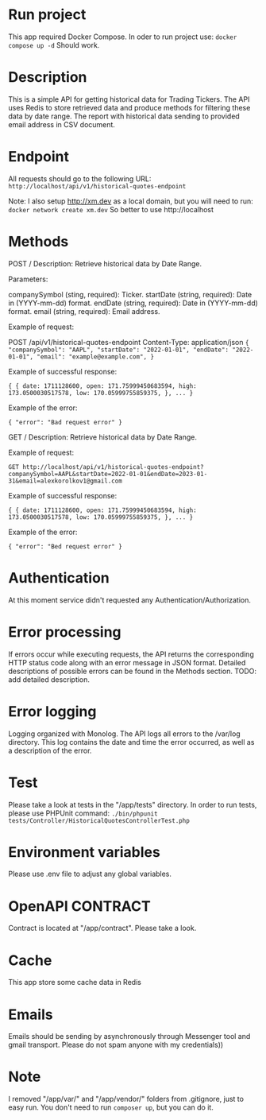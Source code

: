 # Run project
This app required Docker Compose. In oder to run project use:
`docker compose up -d`
Should work.

# Description
This is a simple API for getting historical data for Trading Tickers. The API uses Redis to store retrieved data and produce methods for filtering these data by date range.
The report with historical data sending to provided email address in CSV document.

# Endpoint
All requests should go to the following URL:
`http://localhost/api/v1/historical-quotes-endpoint`

Note: I also setup http://xm.dev as a local domain, but you will need to run: `docker network create xm.dev`
So better to use http://localhost

# Methods

POST /
Description: Retrieve historical data by Date Range.

Parameters:

companySymbol (sting, required): Ticker.
startDate (string, required): Date in (YYYY-mm-dd) format.
endDate (string, required): Date in (YYYY-mm-dd) format.
email (string, required): Email address.

Example of request:

POST /api/v1/historical-quotes-endpoint
Content-Type: application/json
`{
"companySymbol": "AAPL",
"startDate": "2022-01-01",
"endDate": "2022-01-01",
"email": "example@example.com",
}`

Example of successful response:

`{
    {
        date: 1711128600,
        open: 171.75999450683594,
        high: 173.0500030517578,
        low: 170.05999755859375,
    },
    ...
}`

Example of the error:

`{
"error": "Bad request error"
}`


GET /
Description: Retrieve historical data by Date Range.

Example of request:

`GET http://localhost/api/v1/historical-quotes-endpoint?companySymbol=AAPL&startDate=2022-01-01&endDate=2023-01-31&email=alexkorolkov1@gmail.com`

Example of successful response:

`{
{
date: 1711128600,
open: 171.75999450683594,
high: 173.0500030517578,
low: 170.05999755859375,
},
...
}`

Example of the error:

`{
"error": "Bed request error"
}`


# Authentication
At this moment service didn't requested any Authentication/Authorization. 

# Error processing
If errors occur while executing requests, the API returns the corresponding HTTP status code along with an error message in JSON format. Detailed descriptions of possible errors can be found in the Methods section.
TODO: add detailed description.

# Error logging
Logging organized with Monolog. The API logs all errors to the /var/log directory. This log contains the date and time the error occurred, as well as a description of the error.

# Test
Please take a look at tests in the "/app/tests" directory. In order to run tests, please use PHPUnit command:
`./bin/phpunit tests/Controller/HistoricalQuotesControllerTest.php`

# Environment variables 
Please use .env file to adjust any global variables.

# OpenAPI CONTRACT
Contract is located at "/app/contract". Please take a look.

# Cache 
This app store some cache data in Redis

# Emails
Emails should be sending by asynchronously through Messenger tool and gmail transport. 
Please do not spam anyone with my credentials))

# Note 
I removed "/app/var/" and "/app/vendor/" folders from .gitignore, just to easy run. You don't need to run `composer up`, but you can do it.
